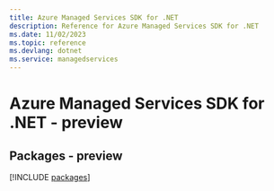```yaml
---
title: Azure Managed Services SDK for .NET
description: Reference for Azure Managed Services SDK for .NET
ms.date: 11/02/2023
ms.topic: reference
ms.devlang: dotnet
ms.service: managedservices
---
```

# Azure Managed Services SDK for .NET - preview
## Packages - preview
[!INCLUDE [packages](managed-services-index.md)]